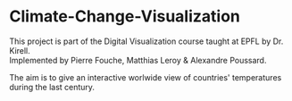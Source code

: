 # Climate-Change-Visualization

This project is part of the Digital Visualization course taught at EPFL by Dr. Kirell.  
Implemented by Pierre Fouche, Matthias Leroy & Alexandre Poussard.

The aim is to give an interactive worlwide view of countries' temperatures during the last century.
